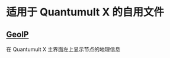 # 适用于 Quantumult X 的自用文件

## [GeoIP](https://github.com/neverweep/QuantumultX/tree/main/GeoIP)

在 Quantumult X 主界面左上显示节点的地理信息